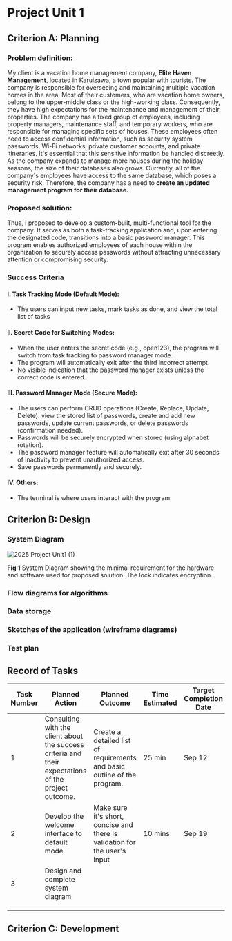 # Project Unit 1

## Criterion A: Planning
### Problem definition: 
My client is a vacation home management company, **Elite Haven Management**, located in Karuizawa, a town popular with tourists. The company is responsible for overseeing and maintaining multiple vacation homes in the area. Most of their customers, who are vacation home owners, belong to the upper-middle class or the high-working class. Consequently, they have high expectations for the maintenance and management of their properties. The company has a fixed group of employees, including property managers, maintenance staff, and temporary workers, who are responsible for managing specific sets of houses. These employees often need to access confidential information, such as security system passwords, Wi-Fi networks, private customer accounts, and private itineraries. It's essential that this sensitive information be handled discreetly. As the company expands to manage more houses during the holiday seasons, the size of their databases also grows. Currently, all of the company's employees have access to the same database, which poses a security risk. Therefore, the company has a need to **create an updated management program for their database.**

### Proposed solution: 
Thus, I proposed to develop a custom-built, multi-functional tool for the company. It serves as both a task-tracking application and, upon entering the designated code, transitions into a basic password manager. This program enables authorized employees of each house within the organization to securely access passwords without attracting unnecessary attention or compromising security.
### Success Criteria
#### I. Task Tracking Mode (Default Mode):
  * The users can input new tasks, mark tasks as done, and view the total list of tasks
#### II. Secret Code for Switching Modes:
  * When the user enters the secret code (e.g., open123), the program will switch from task tracking to password manager mode.
  * The program will automatically exit after the third incorrect attempt.
  * No visible indication that the password manager exists unless the correct code is entered.
#### III. Password Manager Mode (Secure Mode):
  * The users can perform CRUD operations (Create, Replace, Update, Delete): view the stored list of passwords, create and add new passwords, update current passwords, or delete passwords (confirmation needed).
  * Passwords will be securely encrypted when stored (using alphabet rotation).
  * The password manager feature will automatically exit after 30 seconds of inactivity to prevent unauthorized access.
  * Save passwords permanently and securely.
#### IV. Others: 
 * The terminal is where users interact with the program.
## Criterion B: Design
### System Diagram
![2025  Project Unit1 (1)](https://github.com/user-attachments/assets/6b2fb7c0-865e-4949-a3a6-3e79a7760b7e)

**Fig 1** System Diagram showing the minimal requirement for the hardware and software used for
proposed solution. The lock indicates encryption.
### Flow diagrams for algorithms
### Data storage
### Sketches of the application (wireframe diagrams)

### Test plan

## Record of Tasks
| Task Number | Planned Action              | Planned Outcome                                                 | Time Estimated | Target Completion Date | Criterion |
|-------------|-----------------------------|-----------------------------------------------------------------|----------------|------------------------|-----------|
| 1           | Consulting with the client about the success criteria and their expectations of the project outcome. | Create a detailed list of requirements and basic outline of the program. | 25 min | Sep 12 | A |
| 2           | Develop the welcome interface to default mode|  Make sure it's short, concise and there is validation for the user's input| 10 mins| Sep 19        |
| 3            | Design and complete system diagram | |                |                        |           |
|             |                             |                                                                 |                |                        |           |
|             |                             |                                                                 |                |                        |           |
|             |                             |                                                                 |                |                        |           |

## Criterion C: Development 
